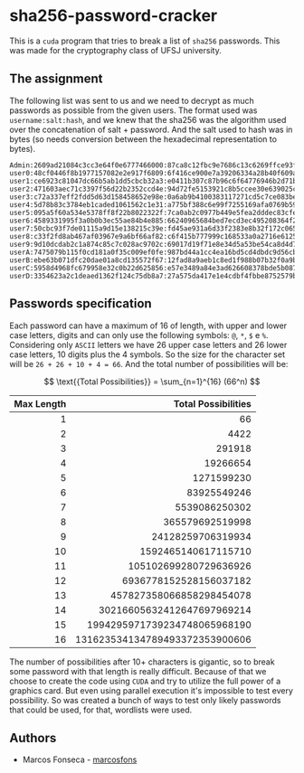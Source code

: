 # sha256-password-cracker

This is a `cuda` program that tries to break a list of `sha256` passwords. This
was made for the cryptography class of UFSJ university.


## The assignment

The following list was sent to us and we need to decrypt as much passwords as
possible from the given users. The format used was `username:salt:hash`, and we
knew that the sha256 was the algorithm used over the concatenation of salt +
password. And the salt used to hash was in bytes (so needs conversion between
the hexadecimal representation to bytes).

```
Admin:2609ad21084c3cc3e64f0e6777466000:87ca8c12fbc9e7686c13c6269ffce93fb66d78a002638c95edc471ed41d46f8e
user0:48cf0446f8b1977157082e2e917f6809:6f416ce900e7a39206334a28b40f609a2984332b2b5313cdafba10e2f3d6f3a5
user1:ce6923c81047dc66b5ab1dd5cbcb32a3:e0411b307c87b96c6f64776946b2d71b61f821a2641a234c86a979f1d2347bf5
user2:471603aec71c3397f56d22b2352ccd4e:94d72fe5153921c8b5ccee30e639025c7640ad15ed4c2c68e1eacb6d2db94139
user3:c72a337eff2fdd5d63d158458652e98e:0a6ab9b4100383117271cd5c7ce083be7bbb669a532cc8857356315e61340abe
user4:5d78b83c3784eb1caded1061562c1e31:a775bf388c6e99f7255169afa0769b594692d86c662f294057de91a182cb416f
user5:095a5f60a534e5378ff8f22b8022322f:7ca0ab2c0977b449e5fea2dddec83cfe5ebe039b50fb323fa7e7183546bd80f3
user6:4589331995f3a0b0b3ec55ae84b4e885:66240965684bed7ecd3ec495208364f25e964fe83aa31679f3210a5bfe32dc10
user7:50cbc93f7de01115a9d15e138215c39e:fd45ae931a6d33f2383e8b32f172c0654152a1fd8b4134de9a31b4423a15f7b5
user8:c33f2fd8ab467af03967e9a6bf66af82:c6f415b777999c168533a0a2716e6125f740235e99c03319ef0dcb1a0be06c15
user9:9d10dcdab2c1a874c85c7c028ac9702c:69017d19f71e8e34d5a53be54ca8d4d7bc9dc6c913babe3bb1e222010eba8066
userA:7475079b115f0cd181a0f35c009ef0fe:987bd44a1cc4ea16bd5cd4dbdc9d56cbc9644691b88c0ccba9aed1a14ba206e6
userB:ebe63b071dfc20dae01a8cd135572f67:12fad8a9aeb1c8ed1f988b07b32f0a9b7d7458e7c99822d1d4284bf6edcf3a3e
userC:5958d4968fc679958e32c0b22d625856:e57e3489a84e3ad626608378bde5b0873b85c8bef443998d6bb1d3f2a6c7d0bc
userD:3354623a2c1deaed1362f124c75db8a7:27a575da417e1e4cdbf4fbbe8752579b6e1d65e79731ed773a6886812e2da116
```

## Passwords specification

Each password can have a maximum of 16 of length, with upper and lower case
letters, digits and can only use the following symbols: `@`, `*`, `$` e `%`.
Considering only `ASCII` letters we have 26 upper case letters and 26 lower case
letters, 10 digits plus the 4 symbols. So the size for the character set will be
`26 + 26 + 10 + 4 = 66`. And the total number of possibilities will be:

$$
\text{{Total Possibilities}} = \sum_{n=1}^{16} (66^n)
$$

|   Max Length |            Total Possibilities |
|-------------:|-------------------------------:|
|            1 |                             66 |
|            2 |                           4422 |
|            3 |                         291918 |
|            4 |                       19266654 |
|            5 |                     1271599230 |
|            6 |                    83925549246 |
|            7 |                  5539086250302 |
|            8 |                365579692519998 |
|            9 |              24128259706319934 |
|           10 |            1592465140617115710 |
|           11 |          105102699280729636926 |
|           12 |         6936778152528156037182 |
|           13 |       457827358066858298454078 |
|           14 |     30216605632412647697969214 |
|           15 |   1994295971739234748065968190 |
|           16 | 131623534134789493372353900606 |



The number of possibilities after 10+ characters is gigantic, so to break some
password with that length is really difficult. Because of that we choose to
create the code using `CUDA` and try to utilize the full power of a graphics
card. But even using parallel execution it's impossible to test every
possibility. So was created a bunch of ways to test only likely passwords that
could be used, for that, wordlists were used.


## Authors

- Marcos Fonseca - [marcosfons](https://github.com/marcosfons)
